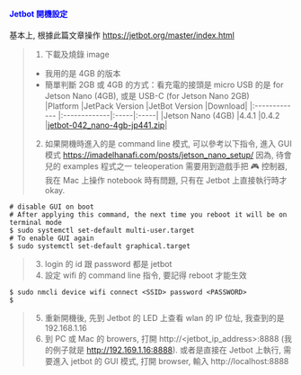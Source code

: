 #### <span style="color:blue">Jetbot 開機設定</span>

基本上, 根據此篇文章操作 https://jetbot.org/master/index.html  
> 1. 下載及燒錄 image
>   - 我用的是 4GB 的版本
>   - 簡單判斷 2GB 或 4GB 的方式：看充電的接頭是 micro USB 的是 for Jetson Nano (4GB), 或是 USB-C (for Jetson Nano 2GB)   
|Platform	|JetPack Version	|JetBot Version	|Download|
|:------------- |:-------------|:-----|:-----|
|Jetson Nano (4GB)	|4.4.1	|0.4.2	|[jetbot-042_nano-4gb-jp441.zip](https://drive.google.com/file/d/1MAX1ibJvcLulKQeMtxbjMhsrOevBfUJd/view)|
> 2. 如果開機時進入的是 command line 模式, 可以參考以下指令, 進入 GUI 模式 https://imadelhanafi.com/posts/jetson_nano_setup/
因為, 待會兒的 examples 程式之一 teleoperation 需要用到遊戲手把 🎮 控制器, 我在 Mac 上操作 notebook 時有問題, 只有在 Jetbot 上直接執行時才 okay.
```
# disable GUI on boot
# After applying this command, the next time you reboot it will be on terminal mode
$ sudo systemctl set-default multi-user.target
# To enable GUI again
$ sudo systemctl set-default graphical.target
```
> 3. login 的 id 跟 password 都是 jetbot
> 4. 設定 wifi 的 command line 指令, 要記得 reboot 才能生效
```
$ sudo nmcli device wifi connect <SSID> password <PASSWORD>
$
```
> 5. 重新開機後, 先到 Jetbot 的 LED 上查看 wlan 的 IP 位址, 我查到的是 192.168.1.16
> 6. 到 PC 或 Mac 的 browers, 打開 http://<jetbot_ip_address>:8888 (我的例子就是 http://192.169.1.16:8888). 或者是直接在 Jetbot 上執行, 需要進入 jetbot 的 GUI 模式, 打開 browser, 輸入 http://localhost:8888

